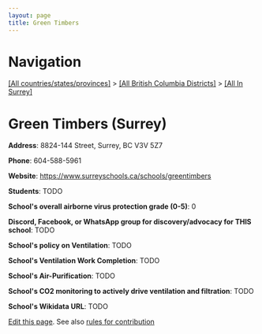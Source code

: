 ```yaml
---
layout: page
title: Green Timbers
---
```

# Navigation

[[All countries/states/provinces]](../../..) > [[All British Columbia Districts]](../..) > [[All In Surrey]](..)

# Green Timbers (Surrey)

**Address**: 8824-144 Street, Surrey, BC V3V 5Z7

**Phone**: 604-588-5961

**Website**: <https://www.surreyschools.ca/schools/greentimbers>

**Students**: TODO

**School's overall airborne virus protection grade (0-5)**: 0

**Discord, Facebook, or WhatsApp group for discovery/advocacy for THIS school**: TODO

**School's policy on Ventilation**: TODO

**School's Ventilation Work Completion**: TODO

**School's Air-Purification**: TODO

**School's CO2 monitoring to actively drive ventilation and filtration**: TODO

**School's Wikidata URL**: TODO


[Edit this page](https://github.com/ventilate-schools/BC/edit/main/./Surrey/Green_Timbers.md). See also [rules for contribution](../../../contribution-rules/)